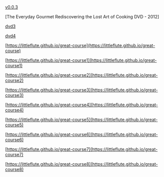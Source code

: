 [v0.0.3](https://github.com/littleflute/great-course8/edit/master/README.md)

[The Everyday Gourmet
Rediscovering the Lost Art of Cooking
DVD - 2012]

[dvd3](dvd3)

[dvd4](dvd4)

[https://littleflute.github.io/great-course](https://littleflute.github.io/great-course)

[https://littleflute.github.io/great-course1](https://littleflute.github.io/great-course1)

[https://littleflute.github.io/great-course2](https://littleflute.github.io/great-course2)

[https://littleflute.github.io/great-course3](https://littleflute.github.io/great-course3)

[https://littleflute.github.io/great-course4](https://littleflute.github.io/great-course4)

[https://littleflute.github.io/great-course5](https://littleflute.github.io/great-course5)

[https://littleflute.github.io/great-course6](https://littleflute.github.io/great-course6)

[https://littleflute.github.io/great-course7](https://littleflute.github.io/great-course7)

[https://littleflute.github.io/great-course8](https://littleflute.github.io/great-course8)
